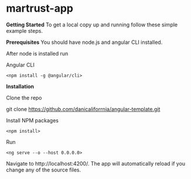 # martrust-app

**Getting Started**
To get a local copy up and running follow these simple example steps.

**Prerequisites**
You should have node.js and angular CLI installed.

After node is installed run

Angular CLI

`<npm install -g @angular/cli>`

**Installation**

Clone the repo

git clone https://github.com/danicaliforrnia/angular-template.git

Install NPM packages

`<npm install>`

Run

`<ng serve --o --host 0.0.0.0>`

Navigate to http://localhost:4200/. The app will automatically reload if you change any of the source files.
